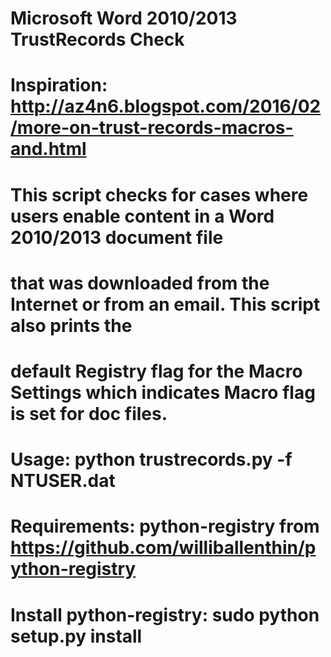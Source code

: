 # Microsoft Word 2010/2013 TrustRecords Check
# Inspiration: http://az4n6.blogspot.com/2016/02/more-on-trust-records-macros-and.html
#
# This script checks for cases where users enable content in a Word 2010/2013 document file
# that was downloaded from the Internet or from an email. This script also prints the
# default Registry flag for the Macro Settings which indicates Macro flag is set for doc files.
# 
# Usage: python trustrecords.py -f NTUSER.dat
#
# Requirements: python-registry from https://github.com/williballenthin/python-registry
# Install python-registry: sudo python setup.py install
